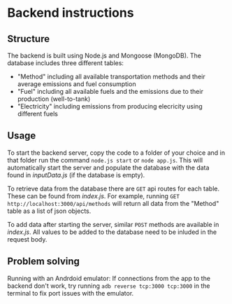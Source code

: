 Backend instructions
==========

Structure
---------
The backend is built using Node.js and Mongoose (MongoDB).
The database includes three different tables:
* "Method" including all available transportation methods and their average emissions and fuel consumption
* "Fuel" including all available fuels and the emissions due to their production (well-to-tank)
* "Electricity" including emissions from producing elecricity using different fuels

Usage
------
To start the backend server, copy the code to a folder of your choice and in that folder run the command `node.js start` or `node app.js`. This will automatically start the server and populate the database with the data found in _inputData.js_ (if the database is empty).

To retrieve data from the database there are `GET` api routes for each table. These can be found from _index.js_.
For example, running `GET http://localhost:3000/api/methods` will return all data from the "Method" table as a list of json objects.

To add data after starting the server, similar `POST` methods are available in _index.js_. All values to be added to the database need to be inluded in the request body.

Problem solving
----------------
Running with an Andrdoid emulator: If connections from the app to the backend don't work, try running `adb reverse tcp:3000 tcp:3000` in the terminal to fix port issues with the emulator.